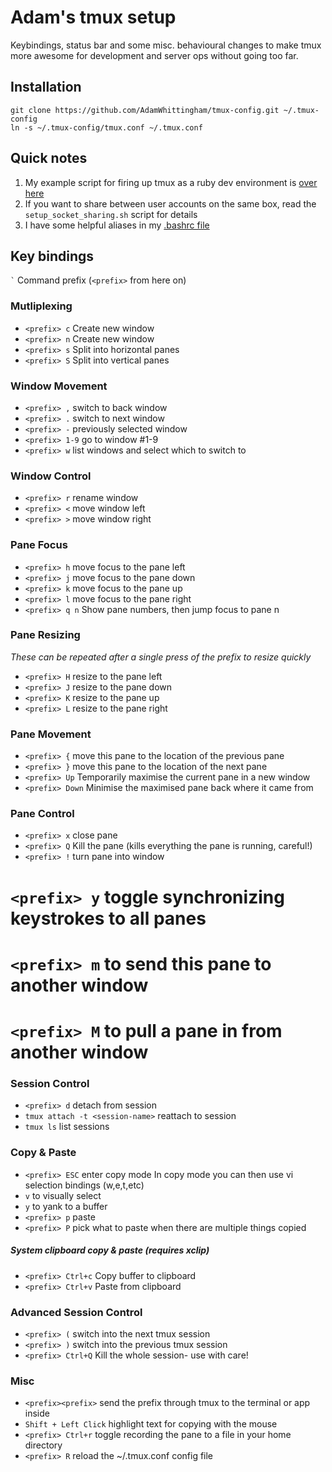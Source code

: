 Adam's tmux setup
=================
Keybindings, status bar and some misc. behavioural changes to make tmux more
awesome for development and server ops without going too far.

Installation
------------
```
git clone https://github.com/AdamWhittingham/tmux-config.git ~/.tmux-config
ln -s ~/.tmux-config/tmux.conf ~/.tmux.conf
```

## Quick notes
1. My example script for firing up tmux as a ruby dev environment is [over here](http://github.com/AdamWhittingham/pastebit/blob/master/develop.sh)
2. If you want to share between user accounts on the same box, read the ``setup_socket_sharing.sh`` script for details
3. I have some helpful aliases in my [.bashrc file](http://github.com/AdamWhittingham/bash-config/blob/master/bash_adam)

Key bindings
------------
`` ` `` Command prefix (``<prefix>`` from here on)

### Mutliplexing
* ``<prefix> c`` Create new window
* ``<prefix> n`` Create new window
* ``<prefix> s`` Split into horizontal panes
* ``<prefix> S`` Split into vertical panes

### Window Movement
* ``<prefix> ,`` switch to back window
* ``<prefix> .`` switch to next window
* ``<prefix> -`` previously selected window
* ``<prefix> 1-9`` go to window #1-9
* ``<prefix> w`` list windows and select which to switch to

### Window Control
* ``<prefix> r`` rename window
* ``<prefix> <`` move window left
* ``<prefix> >`` move window right

### Pane Focus
* ``<prefix> h`` move focus to the pane left
* ``<prefix> j`` move focus to the pane down
* ``<prefix> k`` move focus to the pane up
* ``<prefix> l`` move focus to the pane right
* ``<prefix> q n`` Show pane numbers, then jump focus to pane n

### Pane Resizing
*These can be repeated after a single press of the prefix to resize quickly*
* ``<prefix> H`` resize to the pane left
* ``<prefix> J`` resize to the pane down
* ``<prefix> K`` resize to the pane up
* ``<prefix> L`` resize to the pane right

### Pane Movement
* ``<prefix> {`` move this pane to the location of the previous pane
* ``<prefix> }`` move this pane to the location of the next pane
* ``<prefix> Up`` Temporarily maximise the current pane in a new window
* ``<prefix> Down`` Minimise the maximised pane back where it came from

### Pane Control
* ``<prefix> x`` close pane
* ``<prefix> Q`` Kill the pane (kills everything the pane is running, careful!)
* ``<prefix> !`` turn pane into window
# ``<prefix> y`` toggle synchronizing keystrokes to all panes
# ``<prefix> m`` to send this pane to another window
# ``<prefix> M`` to pull a pane in from another window

### Session Control
* ``<prefix> d`` detach from session
* ``tmux attach -t <session-name>`` reattach to session
* ``tmux ls`` list sessions

### Copy & Paste
* ``<prefix> ESC`` enter copy mode
In copy mode you can then use vi selection bindings (w,e,t,etc)
* ``v`` to visually select
* ``y`` to yank to a buffer
* ``<prefix> p`` paste
* ``<prefix> P`` pick what to paste when there are multiple things copied

##### System clipboard copy & paste (requires xclip)
* ``<prefix> Ctrl+c`` Copy buffer to clipboard
* ``<prefix> Ctrl+v`` Paste from clipboard

### Advanced Session Control
* ``<prefix> (`` switch into the next tmux session
* ``<prefix> )`` switch into the previous tmux session
* ``<prefix> Ctrl+Q`` Kill the whole session- use with care!

### Misc
* ``<prefix><prefix>`` send the prefix through tmux to the terminal or app inside
* ``Shift + Left Click`` highlight text for copying with the mouse
* ``<prefix> Ctrl+r`` toggle recording the pane to a file in your home directory
* ``<prefix> R`` reload the ~/.tmux.conf config file
